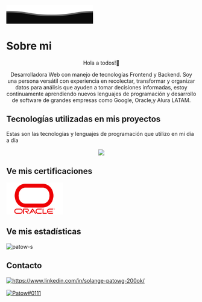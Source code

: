 <!-- HEADER -->
![footer superior](ola.svg)


# Sobre mi 

<p align="center" dir="auto"> Hola a todos!👋</p>
<p align="center" dir="auto"> Desarrolladora Web con manejo de tecnologías Frontend y Backend. Soy una persona versátil con experiencia en recolectar, transformar y organizar datos para análisis que ayuden a tomar decisiones informadas, estoy continuamente aprendiendo nuevos lenguajes de programación y desarrollo de software de grandes empresas como Google, Oracle,y Alura LATAM.
</p>

<!-- ## View my Portfolio
> _***Text encrypter with JavaScript.***_ To test the app click <a href="">Encryption App.</a>

> ***Currency converter with Java.*** To test the app click <a href="">Converter App.</a> -->

## Tecnologías utilizadas en mis proyectos

Estas son las tecnologías y lenguajes de programación que utilizo en mi día a día

<p align="center" dir="auto"> 
<img align="center" src="https://skills.thijs.gg/icons?i=js,html,css,git,nodejs,java">

## Ve mis certificaciones
<!-- <p align="center" dir="auto"> -->
<a href="https://github.com/Patow-S/CERTIFICADOS/tree/main/CERTIFICADOS/ORACLE%20-%20ALURA"><img src="img/Oracle-Symbol.png"  width="150px" /></a>



## Ve mis estadísticas

<p><img align="center" src="https://github-readme-stats.vercel.app/api/top-langs?username=patow-s&show_icons=true&locale=en&layout=compact" alt="patow-s" /></p>

## Contacto 
<p align="center" dir="auto">

<a align="center" href="https://www.linkedin.com/in/solange-patowg-200ok/" target="blank"><img align="center" src="https://skills.thijs.gg/icons?i=linkedin" alt="https://www.linkedin.com/in/solange-patowg-200ok/"/></a>

<a align="center" href="https://discord.gg/Patow#0111" target="blank"><img align="center" src="https://skills.thijs.gg/icons?i=discord" alt="Patow#0111" /></a>





</p>
